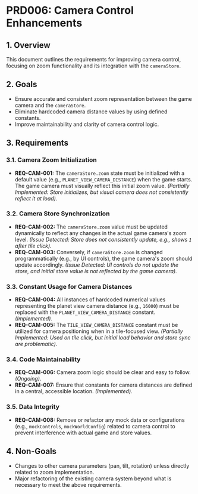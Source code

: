# PRD006: Camera Control Enhancements

## 1. Overview
This document outlines the requirements for improving camera control, focusing on zoom functionality and its integration with the `cameraStore`.

## 2. Goals
- Ensure accurate and consistent zoom representation between the game camera and the `cameraStore`.
- Eliminate hardcoded camera distance values by using defined constants.
- Improve maintainability and clarity of camera control logic.

## 3. Requirements

### 3.1. Camera Zoom Initialization
- **REQ-CAM-001:** The `cameraStore.zoom` state must be initialized with a default value (e.g., `PLANET_VIEW_CAMERA_DISTANCE`) when the game starts. The game camera must visually reflect this initial zoom value. _(Partially Implemented: Store initializes, but visual camera does not consistently reflect it at load)._

### 3.2. Camera Store Synchronization
- **REQ-CAM-002:** The `cameraStore.zoom` value must be updated dynamically to reflect any changes in the actual game camera's zoom level. _(Issue Detected: Store does not consistently update, e.g., shows `1` after tile click)._
- **REQ-CAM-003:** Conversely, if `cameraStore.zoom` is changed programmatically (e.g., by UI controls), the game camera's zoom should update accordingly. _(Issue Detected: UI controls do not update the store, and initial store value is not reflected by the game camera)._

### 3.3. Constant Usage for Camera Distances
- **REQ-CAM-004:** All instances of hardcoded numerical values representing the planet view camera distance (e.g., `16000`) must be replaced with the `PLANET_VIEW_CAMERA_DISTANCE` constant. _(Implemented)._
- **REQ-CAM-005:** The `TILE_VIEW_CAMERA_DISTANCE` constant must be utilized for camera positioning when in a tile-focused view. _(Partially Implemented: Used on tile click, but initial load behavior and store sync are problematic)._

### 3.4. Code Maintainability
- **REQ-CAM-006:** Camera zoom logic should be clear and easy to follow. _(Ongoing)._
- **REQ-CAM-007:** Ensure that constants for camera distances are defined in a central, accessible location. _(Implemented)._

### 3.5. Data Integrity
- **REQ-CAM-008:** Remove or refactor any mock data or configurations (e.g., `mockControls`, `mockWorldConfig`) related to camera control to prevent interference with actual game and store values.

## 4. Non-Goals
- Changes to other camera parameters (pan, tilt, rotation) unless directly related to zoom implementation.
- Major refactoring of the existing camera system beyond what is necessary to meet the above requirements.
